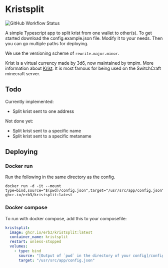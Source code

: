 # Kristsplit

![GitHub Workflow Status](https://img.shields.io/github/actions/workflow/status/Erb3/Kristsplit/docker-image.yml)

A simple Typescript app to split krist from one wallet to other(s).
To get started download the config.example.json file. Modify it to your needs.
Then you can go multiple paths for deploying.

We use the versioning scheme of `rewrite.major.minor`.

Krist is a virtual currency made by 3d6, now maintained by tmpim. More information about [Krist](https://krist.dev). It is most famous for being used on the SwitchCraft minecraft server.

## Todo

Currently implemented:

- Split krist sent to one address

Not done yet:

- Split krist sent to a specific name
- Split krist sent to a specific metaname

## Deploying

### Docker run

Run the following in the same directory as the config.

```shell
docker run -d -it --mount type=bind,source="$(pwd)/config.json",target="/usr/src/app/config.json" ghcr.io/erb3/kristsplit:latest
```

### Docker compose

To run with docker compose, add this to your composefile:

```yml
kristsplit:
  image: ghcr.io/erb3/kristsplit:latest
  container_name: kristsplit
  restart: unless-stopped
  volumes:
    - type: bind
      source: "[Output of `pwd` in the directory of your config]/config.json"
      target: "/usr/src/app/config.json"
```
